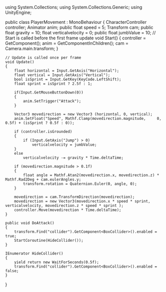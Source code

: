 using System.Collections;
using System.Collections.Generic;
using UnityEngine;

public class PlayerMovement : MonoBehaviour
{
    CharacterController controller;
    Animator anim;
    public float speed = 5;
    Transform cam;
    public float gravity = 10;
    float verticalvelocity = 0;
    public float jumbValue = 10;
    // Start is called before the first frame update
    void Start()
    {
        controller = GetComponent<CharacterController>();
        anim = GetComponentInChildren<Animator>();
        cam = Camera.main.transform;
    }

    // Update is called once per frame
    void Update()
    {
        float horizontal = Input.GetAxis("Horizontal");
        float vertical = Input.GetAxis("Vertical");
        bool isSprint = Input.GetKey(KeyCode.LeftShift);
        float sprint = isSprint ? 2.5f : 1;

        if(Input.GetMouseButtonDown(0))
        {
            anim.SetTrigger("Attack");
        }
        
        Vector3 movedirection = new Vector3 (horizontal, 0, vertical);
        anim.SetFloat("Speed", Mathf.Clamp(movedirection.magnitude,     0, 0.5f) + (isSprint ? 0.5f : 0));

        if (controller.isGrounded)
        {
            if (Input.GetAxis("Jump") > 0)
                verticalvelocity = jumbValue;
        }
        else
            verticalvelocity -= gravity * Time.deltaTime;
        
        if (movedirection.magnitude > 0.1f)
        {
            float angle = Mathf.Atan2(movedirection.x, movedirection.z) * Mathf.Rad2Deg + cam.eulerAngles.y;
            transform.rotation = Quaternion.Euler(0, angle, 0);
        }

        movedirection = cam.TransformDirection(movedirection);
        movedirection = new Vector3(movedirection.x * speed * sprint, verticalvelocity, movedirection.z * speed * sprint );
        controller.Move(movedirection * Time.deltaTime);
    }

    public void DoAttack()
    {
        transform.Find("collider").GetComponent<BoxCollider>().enabled = true;
        StartCoroutine(HideCollider());
    }

    IEnumerator HideCollider()
    {
        yield return new WaitForSeconds(0.5f);
        transform.Find("collider").GetComponent<BoxCollider>().enabled = false;
    }

}
